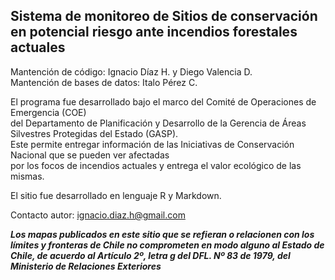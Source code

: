 ## Sistema de monitoreo de Sitios de conservación en potencial riesgo ante incendios forestales actuales

Mantención de código: Ignacio Díaz H. y Diego Valencia D.  
Mantención de bases de datos: Italo Pérez C. 
  
El programa fue desarrollado bajo el marco del Comité de Operaciones de Emergencia (COE)  
del Departamento de Planificación y Desarrollo de la Gerencia de Áreas Silvestres Protegidas del Estado (GASP).  
Este permite entregar información de las Iniciativas de Conservación Nacional que se pueden ver afectadas  
por los focos de incendios actuales y entrega el valor ecológico de las mismas.  

El sitio fue desarrollado en lenguaje R y Markdown.  

Contacto autor: ignacio.diaz.h@gmail.com


***Los mapas publicados en este sitio que se refieran o relacionen con los límites y fronteras de Chile no comprometen en modo alguno al Estado de Chile, de acuerdo al Artículo 2º, letra g del DFL. Nº 83 de 1979, del Ministerio de Relaciones Exteriores***
